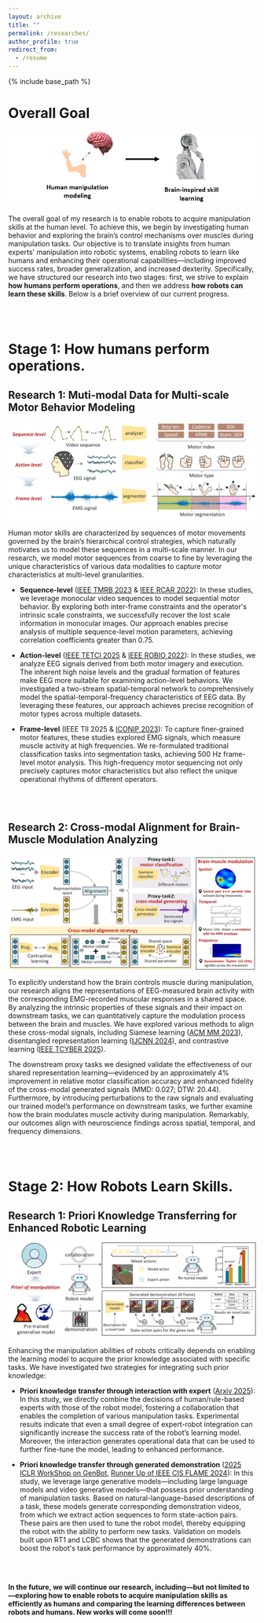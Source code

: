 ```yaml
---
layout: archive
title: ""
permalink: /researches/
author_profile: true
redirect_from:
  - /resume
---
```


{% include base_path %}

Overall Goal
====

![overall](r0.png)

The overall goal of my research is to enable robots to acquire manipulation skills at the human level. To achieve this, we begin by investigating human behavior and exploring the brain’s control mechanisms over muscles during manipulation tasks. Our objective is to translate insights from human experts' manipulation into robotic systems, enabling robots to learn like humans and enhancing their operational capabilities—including improved success rates, broader generalization, and increased dexterity. Specifically, we have structured our research into two stages: first, we strive to explain **how humans perform operations**, and then we address **how robots can learn these skills**. Below is a brief overview of our current progress.

<br>
<br>

Stage 1: How humans perform operations.
====

Research 1: Muti-modal Data for Multi-scale Motor Behavior Modeling
---

![MMBM](MMBM.jpg)


Human motor skills are characterized by sequences of motor movements governed by the brain’s hierarchical control strategies, which naturally motivates us to model these sequences in a multi-scale manner. In our research, we model motor sequences from coarse to fine by leveraging the unique characteristics of various data modalities to capture motor characteristics at multi-level granularities.

* **Sequence-level** ([IEEE TMRB 2023](https://ieeexplore.ieee.org/abstract/document/10026874) & [IEEE RCAR 2022](https://ieeexplore.ieee.org/abstract/document/9872256)): In these studies, we leverage monocular video sequences to model sequential motor behavior. By exploring both inter-frame constraints and the operator's intrinsic scale constraints, we successfully recover the lost scale information in monocular images. Our approach enables precise analysis of multiple sequence-level motion parameters, achieving correlation coefficients greater than 0.75.

* **Action-level** ([IEEE TETCI 2025](https://ieeexplore.ieee.org/abstract/document/10663067) & [IEEE ROBIO 2022](https://ieeexplore.ieee.org/abstract/document/10011927)): In these studies, we analyze EEG signals derived from both motor imagery and execution. The inherent high noise levels and the gradual formation of features make EEG more suitable for examining action-level behaviors. We investigated a two-stream spatial-temporal network to comprehensively model the spatial-temporal-frequency characteristics of EEG data. By leveraging these features, our approach achieves precise recognition of motor types across multiple datasets.
  
* **Frame-level** (IEEE TII 2025 & [ICONIP 2023](https://link.springer.com/chapter/10.1007/978-981-99-8067-3_30)): To capture finer-grained motor features, these studies explored EMG signals, which measure muscle activity at high frequencies. We re-formulated traditional classification tasks into segmentation tasks, achieving 500 Hz frame-level motor analysis. This high-frequency motor sequencing not only precisely captures motor characteristics but also reflect the unique operational rhythms of different operators.

<br>
<br>

Research 2: Cross-modal Alignment for Brain-Muscle Modulation Analyzing
---

![CABMA](CABMA.jpg)

To explicitly understand how the brain controls muscle during manipulation, our research aligns the representations of EEG-measured brain activity with the corresponding EMG-recorded muscular responses in a shared space. By analyzing the intrinsic properties of these signals and their impact on downstream tasks, we can quantitatively capture the modulation process between the brain and muscles. We have explored various methods to align these cross-modal signals, including Siamese learning ([ACM MM 2023](https://dl.acm.org/doi/abs/10.1145/3581783.3613794)), disentangled representation learning ([IJCNN 2024](https://ieeexplore.ieee.org/abstract/document/10650264)), and contrastive learning ([IEEE TCYBER 2025](https://ieeexplore.ieee.org/abstract/document/10722863)). 

The downstream proxy tasks we designed validate the effectiveness of our shared representation learning—evidenced by an approximately 4% improvement in relative motor classification accuracy and enhanced fidelity of the cross-modal generated signals (MMD: 0.027; DTW: 20.44). Furthermore, by introducing perturbations to the raw signals and evaluating our trained model’s performance on downstream tasks, we further examine how the brain modulates muscle activity during manipulation. Remarkably, our outcomes align with neuroscience findings across spatial, temporal, and frequency dimensions.

<br>
<br>

Stage 2: How Robots Learn Skills.
====

Research 1: Priori Knowledge Transferring for Enhanced Robotic Learning
---
![RLPK](RLPK.jpg)

Enhancing the manipulation abilities of robots critically depends on enabling the learning model to acquire the prior knowledge associated with specific tasks. We have investigated two strategies for integrating such prior knowledge:

* **Priori knowledge transfer through interaction with expert** ([Arxiv 2025](https://arxiv.org/abs/2503.04163)): In this study, we directly combine the decisions of human/rule-based experts with those of the robot model, fostering a collaboration that enables the completion of various manipulation tasks. Experimental results indicate that even a small degree of expert-robot integration can significantly increase the success rate of the robot’s learning model. Moreover, the interaction generates operational data that can be used to further fine-tune the model, leading to enhanced performance.

* **Priori knowledge transfer through generated demonstration** ([2025 ICLR WorkShop on GenBot](https://arxiv.org/abs/2412.09286), [Runner Up of IEEE CIS FLAME 2024](https://cis.ieee.org/activities/educational-activites/competitions/flame-technical-challenge-2024-final-submissions)): In this study, we leverage large generative models—including large language models and video generative models—that possess prior understanding of manipulation tasks. Based on natural-language-based descriptions of a task, these models generate corresponding demonstration videos, from which we extract action sequences to form state-action pairs. These pairs are then used to tune the robot model, thereby equipping the robot with the ability to perform new tasks. Validation on models built upon RT1 and LCBC shows that the generated demonstrations can boost the robot's task performance by approximately 40%.



<br>
<br>

**In the future, we will continue our research, including—but not limited to—exploring how to enable robots to acquire manipulation skills as efficiently as humans and comparing the learning differences between robots and humans. New works will come soon!!!**

